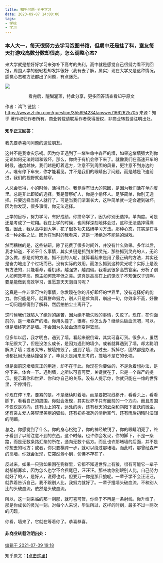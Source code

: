 ```yaml
---
title: 知乎问题-关于学习
date: 2023-09-07 14:00:00
tags:
- 学校
- 学习
---
```

### 本人大一，每天很努力去学习泡图书馆，但期中还是挂了科，室友每天打游戏高数分数却很高，怎么调整心态?

来大学就是想好好学习来弥补下高考的失利，高中就是感觉自己很努力看不到回报，周围人学的很轻松却发挥很好（我有去了解，属实）现在大学又是这种情况，感觉心态和方法都出了问题，有点迷茫。

![](https://cdn.pixabay.com/photo/2017/08/01/01/17/beach-2562563_1280.jpg)
<!-- more -->

<center>看完后，醍醐灌顶，特此分享，更多回答请查看知乎原文</center>

作者：鸿飞
链接：https://www.zhihu.com/question/355894234/answer/1662625705
来源：知乎
著作权归作者所有。商业转载请联系作者获得授权，非商业转载请注明出处。

#### 知乎正文回答：

我先要恭喜问问题的这位朋友。

这并不是我幸灾乐祸。因为你正遇到了一堵生命中森严的墙，如果这堵墙强大到你无论如何无法跨越和毁坏，那么，你终于有机会停下来了。就像我们在高速开车的时候，速度越快，我们越是盯着远方，注意不到周围的风景，更注意不到身边的人。唯有停下车来，你才能看见。并不是我们的眼睛出了问题，而是越是飞速前进，我们的视野就会越窄。

人总会觉得，小的时候，活得开心。我觉得有很大的原因，是因为我们活在单向度里。总是非此即彼的选择。我是警察好人，你是小偷坏人。足够简单，你别无选择。只要选择当好人就行了。可是当我们渐渐长大，这种简单就一定会遭到破坏。因为你发现，很多事情，你无法选择。

上学的目标，努力学习，有好成绩，你拼命学了，因为你别无选择。单向度。可是还是考成了一坨翔。我在上学的时候，也同样深刻地体会过，这种无法选择得痛苦。因此，我从高中到大学，花了很多功夫钻研学习方法。那种心态，其实是在寻找一种必胜之法，因为在当时的我看来，这是一场绝对不能输的游戏。

然而糟糕的是，这些钻研，除了花费了很多时间外，并没有什么效果。多年以后，我才知道，不论干什么事情，其实关键是抓到某种灵光，那些抓到灵光的人，无论怎么做，都是对的方法。抓不到的人呢，就算看起来是用了最正确的方法，其实还是奋力地走了个过场而已，没有实际的效用。而怎么抓到这种灵光呢？实际上是没有方法的，只能看命，看机缘。越强求，越跑偏。我看到很多高赞答案，分析了别人如何效率高，题主如何效率低之类。这真是高高在上的饱汉子不知饿汉子饥啊。要是能做到高效学习，谁愿意天天泡自习呢？

这真是一件非常可怕的事情，你发现在你的非好即坏的世界里，没有选择好的能力。你只能是坏。就算拼命努力，别人只是耸耸肩，崩出一句，你效率不高，好像一切问题都得到了解释，然后拍拍尘土离开了。

这时候我们就陷入了绝对的痛苦，因为绝不能失败的事情，失败了。现在，在你面前的，是一堵森严的墙。你用头撞了，很疼。你怎么办？继续头破血流吧，可以。但是墙终究还是墙。不会因为头破血流而变得软弱。

但多年以后，我才明白。遇到了墙，看起来很倒霉，其实可喜可贺。很多人，虽然年纪很大了，但是没怎么成长，是因为遇到的墙少。或者就算遇到了墙，却太聪明解决了墙；或者太笨，被墙摧毁了。遇到了墙，绕过去，拆掉它，固然都是办法，也都比用头继续撞强多了，毕竟头是用来思考的，撞墙不是它的长项。

但是面前这堵墙真正的用途，却不在于此。你现在你要做的，不是急着想办法，是停下来，体会一下。遇到墙，之所以可喜可贺，关键就在于，它是一个森严的提示。提示着你和世界、你和你自己的关系。没有人提示你，你就只能在一维的世界里，不停滑行。

你现在停下来，要紧的是，不是继续盯着墙，而是要把视线移开，看看头上，看看脚下，看看自己的周围。你就会发现，其实世界不只有面前的一个方向。而且周围不仅仅是方向，还有山上的花，远处的树，还有秋天的云朵和斜阳下雀跃的微尘，还有亲友爱人笑容里美丽的弧线，还有初冬凛冽的清新空气，还有雨后初晴时湿润的明媚。

总之，你感觉到了什么。你的身心松弛了，你的神经敏锐了，你的眼睛明亮了，终于看到了以前注意不到的东西。这个时候，也许你会发现，你的脚下，不是一条路，而是无数条路汇聚的所在，通向无数个远方。而且也许那堵墙的后面，并不是你想去的地方；或者，你只要横跨一步，就可以绕过那堵墙。而此时，那曾经森严的高墙，你就会发现，它突然渺小到，仿佛不存在了。

反过来，如果一只狼如果困在狗群里，它都不知道世界上有狼，很有可能它一辈子就郁郁寡欢，因为怎么也学不会摇尾巴，汪汪汪。那些劝你别跟别人比，自己努力就好了的人，是好人，说得也对。但要万一你是那只狼呢。一辈子学不会汪汪汪，就靠着告诉自己，我不跟别人比，我努力就好了。一辈子撞墙头破血流。不和别人比的头破血流，依然是头破血流。

所以，这一刻来临的那一刹那，就可喜可贺，你终于不再是一条射线。你升维了。那是你成长的灵光一刻。对每个人来说，毕生所过，这样的时刻，最多不过一两次的闪现。

你看，墙来了，它就在等着你了。恭喜恭喜。



#### 非商业转载注明出处：

[编辑于 2021-07-09 19:18](http://www.zhihu.com/question/355894234/answer/1662625705)

知乎原文：【[点击这里](https://www.zhihu.com/question/355894234/answer/1662625705)】
